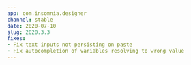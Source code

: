 ```yaml
---
app: com.insomnia.designer
channel: stable
date: 2020-07-10
slug: 2020.3.3
fixes:
- Fix text inputs not persisting on paste
- Fix autocompletion of variables resolving to wrong value
---
```

